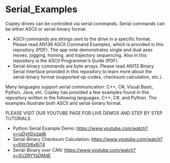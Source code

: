 # Serial_Examples
Copley drives can be controlled via serial commands. 
Serial commands can be either ASCII or serial-binary format. 
- ASCII commands are strings sent to the drive in a specific format. Please read AN139 ASCII Command Examples, which is provided in this repository (PDF). The app note demonstrates single and dual axes moves, jogging, homing, and trajectory sequencing. Also in this repository is the ASCII Programmer’s Guide (PDF).
- Serial-binary commands are byte arrays. Please read AN112 Binary Serial Interface provided in this repository to learn more about the serial-binary format (supported op-codes, checksum calculation, etc.).

Many languages support serial communication: C++, C#, Visual Basic, Python, Java, etc. 
Copley has provided a few examples found in this repository written in the following languages: C++, C#, and Python. 
The examples illustrate both ASCII and serial-binary format. 

PLEASE VISIT OUR YOUTUBE PAGE FOR LIVE DEMOS AND STEP BY STEP TUTORIALS.

- Python Serial Example Demo: https://www.youtube.com/watch?v=iuDyhDxzadk 
- Serial-Binary Checksum Calculation: https://www.youtube.com/watch?v=RXtOt6xRiT4 
- Serial-Binary over CAN: https://www.youtube.com/watch?v=SU2RYYsDMdE 
